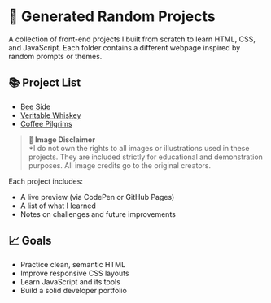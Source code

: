 # 🧪 Generated Random Projects

A collection of front-end projects I built from scratch to learn HTML, CSS, and JavaScript. Each folder contains a different webpage inspired by random prompts or themes.

## 📚 Project List

- [Bee Side](./Bee_Side/README.md)
- [Veritable Whiskey](./Veritable_Whiskey/README.md)
- [Coffee Pilgrims](./Coffee_Pilgrims/README.md)

> **📸 Image Disclaimer**  
> *I do not own the rights to all images or illustrations used in these projects. They are included strictly for educational and demonstration purposes. All image credits go to the original creators.

Each project includes:

- A live preview (via CodePen or GitHub Pages)
- A list of what I learned
- Notes on challenges and future improvements

## 📈 Goals

- Practice clean, semantic HTML
- Improve responsive CSS layouts
- Learn JavaScript and its tools
- Build a solid developer portfolio
